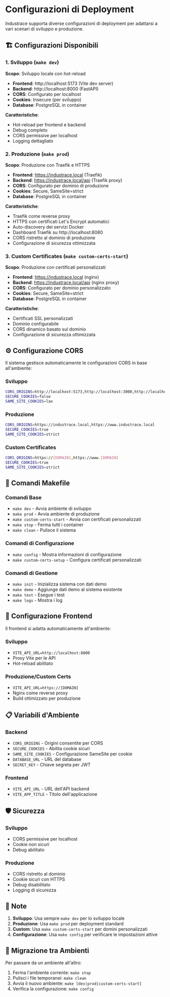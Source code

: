 # Configurazioni di Deployment

Industrace supporta diverse configurazioni di deployment per adattarsi a vari scenari di sviluppo e produzione.

## 🏗️ Configurazioni Disponibili

### 1. Sviluppo (`make dev`)
**Scopo**: Sviluppo locale con hot-reload
- **Frontend**: http://localhost:5173 (Vite dev server)
- **Backend**: http://localhost:8000 (FastAPI)
- **CORS**: Configurato per localhost
- **Cookies**: Insecure (per sviluppo)
- **Database**: PostgreSQL in container

**Caratteristiche**:
- Hot-reload per frontend e backend
- Debug completo
- CORS permissive per localhost
- Logging dettagliato

### 2. Produzione (`make prod`)
**Scopo**: Produzione con Traefik e HTTPS
- **Frontend**: https://industrace.local (Traefik)
- **Backend**: https://industrace.local/api (Traefik proxy)
- **CORS**: Configurato per dominio di produzione
- **Cookies**: Secure, SameSite=strict
- **Database**: PostgreSQL in container

**Caratteristiche**:
- Traefik come reverse proxy
- HTTPS con certificati Let's Encrypt automatici
- Auto-discovery dei servizi Docker
- Dashboard Traefik su http://localhost:8080
- CORS ristretto al dominio di produzione
- Configurazione di sicurezza ottimizzata

### 3. Custom Certificates (`make custom-certs-start`)
**Scopo**: Produzione con certificati personalizzati
- **Frontend**: https://industrace.local (nginx)
- **Backend**: https://industrace.local/api (nginx proxy)
- **CORS**: Configurato per dominio personalizzato
- **Cookies**: Secure, SameSite=strict
- **Database**: PostgreSQL in container

**Caratteristiche**:
- Certificati SSL personalizzati
- Dominio configurabile
- CORS dinamico basato sul dominio
- Configurazione di sicurezza ottimizzata

## ⚙️ Configurazione CORS

Il sistema gestisce automaticamente le configurazioni CORS in base all'ambiente:

### Sviluppo
```bash
CORS_ORIGINS=http://localhost:5173,http://localhost:3000,http://localhost:8080
SECURE_COOKIES=false
SAME_SITE_COOKIES=lax
```

### Produzione
```bash
CORS_ORIGINS=https://industrace.local,https://www.industrace.local
SECURE_COOKIES=true
SAME_SITE_COOKIES=strict
```

### Custom Certificates
```bash
CORS_ORIGINS=https://[DOMAIN],https://www.[DOMAIN]
SECURE_COOKIES=true
SAME_SITE_COOKIES=strict
```

## 🚀 Comandi Makefile

### Comandi Base
- `make dev` - Avvia ambiente di sviluppo
- `make prod` - Avvia ambiente di produzione
- `make custom-certs-start` - Avvia con certificati personalizzati
- `make stop` - Ferma tutti i container
- `make clean` - Pulisce il sistema

### Comandi di Configurazione
- `make config` - Mostra informazioni di configurazione
- `make custom-certs-setup` - Configura certificati personalizzati

### Comandi di Gestione
- `make init` - Inizializza sistema con dati demo
- `make demo` - Aggiunge dati demo al sistema esistente
- `make test` - Esegue i test
- `make logs` - Mostra i log

## 🔧 Configurazione Frontend

Il frontend si adatta automaticamente all'ambiente:

### Sviluppo
- `VITE_API_URL=http://localhost:8000`
- Proxy Vite per le API
- Hot-reload abilitato

### Produzione/Custom Certs
- `VITE_API_URL=https://[DOMAIN]`
- Nginx come reverse proxy
- Build ottimizzato per produzione

## 📋 Variabili d'Ambiente

### Backend
- `CORS_ORIGINS` - Origini consentite per CORS
- `SECURE_COOKIES` - Abilita cookie sicuri
- `SAME_SITE_COOKIES` - Configurazione SameSite per cookie
- `DATABASE_URL` - URL del database
- `SECRET_KEY` - Chiave segreta per JWT

### Frontend
- `VITE_API_URL` - URL dell'API backend
- `VITE_APP_TITLE` - Titolo dell'applicazione

## 🛡️ Sicurezza

### Sviluppo
- CORS permissive per localhost
- Cookie non sicuri
- Debug abilitato

### Produzione
- CORS ristretto al dominio
- Cookie sicuri con HTTPS
- Debug disabilitato
- Logging di sicurezza

## 📝 Note

1. **Sviluppo**: Usa sempre `make dev` per lo sviluppo locale
2. **Produzione**: Usa `make prod` per deployment standard
3. **Custom**: Usa `make custom-certs-start` per domini personalizzati
4. **Configurazione**: Usa `make config` per verificare le impostazioni attive

## 🔄 Migrazione tra Ambienti

Per passare da un ambiente all'altro:

1. Ferma l'ambiente corrente: `make stop`
2. Pulisci i file temporanei: `make clean`
3. Avvia il nuovo ambiente: `make [dev|prod|custom-certs-start]`
4. Verifica la configurazione: `make config`
